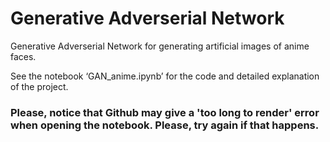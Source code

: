 # Generative Adverserial Network

Generative Adverserial Network for generating artificial images of anime faces.

See the notebook ‘GAN_anime.ipynb’ for the code and detailed explanation of the project.

### **Please, notice that Github may give a 'too long to render' error when opening the notebook. Please, try again if that happens.**

